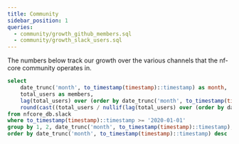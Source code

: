 ```yaml
---
title: Community
sidebar_position: 1
queries:
  - community/growth_github_members.sql
  - community/growth_slack_users.sql
---
```


The numbers below track our growth over the various channels that the nf-core community operates in.

<BigValue 
  data={community_growth_github_members} 
  value=members
  title="GitHub Organisation Members"
  sparkline=month
  comparison=growth_rate
  comparisonFmt=pct1
  comparisonTitle="vs. Last Month"
  link="/community/github"
/>

```sql growth_slack_users
select
    date_trunc('month', to_timestamp(timestamp)::timestamp) as month,
    total_users as members,
    lag(total_users) over (order by date_trunc('month', to_timestamp(timestamp)::timestamp)) as prev_month_members,
    round(cast((total_users / nullif(lag(total_users) over (order by date_trunc('month', to_timestamp(timestamp)::timestamp)), 0) - 1) * 100 as numeric), 1) as growth_rate
from nfcore_db.slack
where to_timestamp(timestamp)::timestamp >= '2020-01-01'
group by 1, 2, date_trunc('month', to_timestamp(timestamp)::timestamp), total_users
order by date_trunc('month', to_timestamp(timestamp)::timestamp) desc
```

<BigValue 
  data={growth_slack_users}
  value=members
  title="Slack Users"
  sparkline=month
  comparison=growth_rate
  comparisonFmt=pct1
  comparisonTitle="vs. Last Month"
  link='/community/slack'
/>

<!-- <BigValue 
  data={total_gh_contributors}
  title="GitHub Contributors"
/>

<BigValue 
  data={total_twitter_followers}
  value="count"
  title="Twitter Followers"
/> -->
